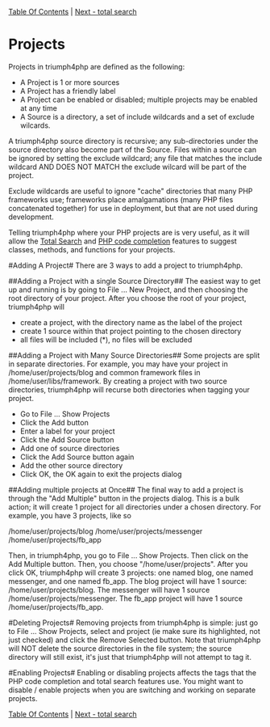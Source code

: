 [Table Of Contents](/#toc) | [Next - total search](/total-search/)

# Projects #
Projects in triumph4php are defined as the following:

  * A Project is 1 or more sources 
  * A Project has a friendly label
  * A Project can be enabled or disabled; multiple projects may be enabled at any time
  * A Source is a directory, a set of include wildcards and a set of exclude wilcards. 

A triumph4php source directory is recursive; any sub-directories under the source directory also become 
part of the Source. Files within a source can be ignored by setting the exclude wildcard;
any file that matches the include wildcard AND DOES NOT MATCH the exclude wilcard 
will be part of the project.

Exclude wildcards are useful to ignore "cache" directories that many PHP frameworks use; 
frameworks place amalgamations (many PHP files concatenated together) for use
in deployment, but that are not used during development.

Telling triumph4php where your PHP projects are is very useful, as it will allow the 
[Total Search](/total-search/) and [PHP code completion](/php-code-completion/) features to suggest 
classes, methods, and functions for your projects.

#Adding A Project#
There are 3 ways to add a project to triumph4php.  

##Adding a Project with a single Source Directory##
The easiest way to get up and running is by going to File ... New Project, and then choosing
the root directory of your project.  After you choose the root of your project, triumph4php will 

  * create a project, with the directory name as the label of the project
  * create 1 source within that project pointing to the chosen directory
  * all files will be included (*), no files will be excluded

##Adding a Project with Many Source Directories##
Some projects are split in separate directories. For example, you may have
your project in /home/user/projects/blog and common framework files in /home/user/libs/framework.
By creating a project with two source directories, triumph4php will recurse
both directories when tagging your project.

  * Go to File ... Show Projects
  * Click the Add button
  * Enter a label for your project
  * Click the Add Source button
  * Add one of source directories
  * Click the Add Source button again
  * Add the other source directory
  * Click OK, the OK again to exit the projects dialog

##Adding multiple projects at Once##
The final way to add a project is through the "Add Multiple" button in the projects
dialog. This is a bulk action; it will create 1 project for all directories under a chosen
directory. For example, you have 3 projects, like so

/home/user/projects/blog
/home/user/projects/messenger
/home/user/projects/fb_app

Then, in triumph4php, you go to File ... Show Projects.  Then click on the Add Multiple
button.  Then, you choose "/home/user/projects".  After you click OK, triumph4php will
create 3 projects: one named blog, one named messenger, and one named fb_app. The
blog project will have 1 source: /home/user/projects/blog. The messenger will have
1 source /home/user/projects/messenger. The fb_app project will have 1 source
/home/user/projects/fb_app.

#Deleting Projects#
Removing projects from triumph4php is simple: just go to File ... Show Projects, select
and project (ie make sure its highlighted, not just checked) and click the Remove
Selected button. Note that triumph4php will NOT delete the source directories in the file
system; the source directory will still exist, it's just that triumph4php will not
attempt to tag it.

#Enabling Projects#
Enabling or disabling projects affects the tags that the PHP code completion and 
total search features use.  You might want to disable / enable projects when you
are switching and working on separate projects.


[Table Of Contents](/#toc) | [Next - total search](/total-search/)
